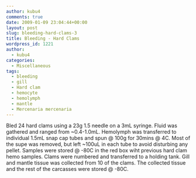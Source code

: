 ```yaml
---
author: kubu4
comments: true
date: 2009-01-09 23:04:44+00:00
layout: post
slug: bleeding-hard-clams-3
title: Bleeding - Hard Clams
wordpress_id: 1221
author:
  - kubu4
categories:
  - Miscellaneous
tags:
  - bleeding
  - gill
  - Hard clam
  - hemocyte
  - hemolymph
  - mantle
  - Mercenaria mercenaria
---
```


Bled 24 hard clams using a 23g 1.5 needle on a 3mL syringe. Fluid was gathered and ranged from ~0.4-1.0mL. Hemolymph was transferred to individual 1.5mL snap cap tubes and spun @ 100g for 30mins @ 4C. Most of the supe was removed, but left ~100uL in each tube to avoid disturbing any pellet. Samples were stored @ -80C in the red box wiht previous hard clam hemo samples. Clams were numbered and transferred to a holding tank. Gill and mantle tissue was collected from 10 of the clams. The collected tissue and the rest of the carcasses were stored @ -80C.
